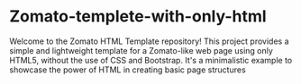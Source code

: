 # Zomato-templete-with-only-html
Welcome to the Zomato HTML Template repository! This project provides a simple and lightweight template for a Zomato-like web page using only HTML5, without the use of CSS and Bootstrap. It's a minimalistic example to showcase the power of HTML in creating basic page structures
